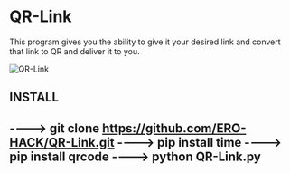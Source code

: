 # QR-Link
This program gives you the ability to give it your desired link and convert that link to QR and deliver it to you.

![QR-Link](https://github.com/ERO-HACK/QR-Link/assets/72475141/f9c29f87-3f7d-45eb-b278-49547c44b150)


INSTALL
--------------------------------------------------------
----> git clone https://github.com/ERO-HACK/QR-Link.git
----> pip install time
----> pip install qrcode
----> python QR-Link.py
--------------------------------------------------------
